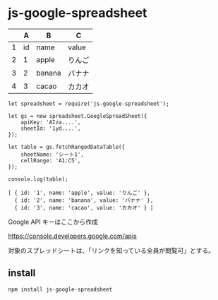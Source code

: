 # js-google-spreadsheet

|   | A  | B      | C     |
| - | -- | ------ | ----- |
| 1 | id | name   | value |
| 2 |  1 | apple  | りんご |
| 3 |  2 | banana | バナナ |
| 4 |  3 | cacao  | カカオ |


    let spreadsheet = require('js-google-spreadsheet');

    let gs = new spreadsheet.GoogleSpreadSheet({
        apiKey: 'AIza....',
        sheetId: '1yd....',
    });

    let table = gs.fetchRangedDataTable({
        sheetName: 'シート1',
        cellRange: 'A1:C5',
    });

    console.log(table);

    [ { id: '1', name: 'apple', value: 'りんご' },
      { id: '2', name: 'banana', value: 'バナナ' },
      { id: '3', name: 'cacao', value: 'カカオ' } ]


Google API キーはここから作成

https://console.developers.google.com/apis

対象のスプレッドシートは、「リンクを知っている全員が閲覧可」とする。


## install

    npm install js-google-spreadsheet

